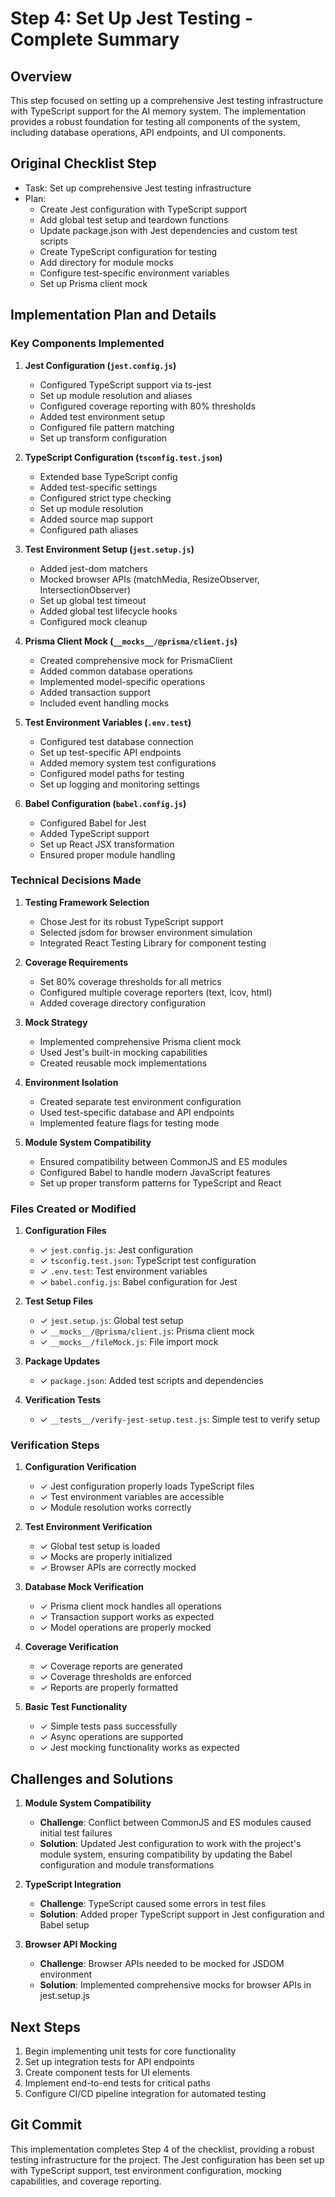 # Step 4: Set Up Jest Testing - Complete Summary

## Overview

This step focused on setting up a comprehensive Jest testing infrastructure with TypeScript support for the AI memory system. The implementation provides a robust foundation for testing all components of the system, including database operations, API endpoints, and UI components.

## Original Checklist Step

- Task: Set up comprehensive Jest testing infrastructure
- Plan:
  - Create Jest configuration with TypeScript support
  - Add global test setup and teardown functions
  - Update package.json with Jest dependencies and custom test scripts
  - Create TypeScript configuration for testing
  - Add directory for module mocks
  - Configure test-specific environment variables
  - Set up Prisma client mock

## Implementation Plan and Details

### Key Components Implemented

1. **Jest Configuration (`jest.config.js`)**

   - Configured TypeScript support via ts-jest
   - Set up module resolution and aliases
   - Configured coverage reporting with 80% thresholds
   - Added test environment setup
   - Configured file pattern matching
   - Set up transform configuration

2. **TypeScript Configuration (`tsconfig.test.json`)**

   - Extended base TypeScript config
   - Added test-specific settings
   - Configured strict type checking
   - Set up module resolution
   - Added source map support
   - Configured path aliases

3. **Test Environment Setup (`jest.setup.js`)**

   - Added jest-dom matchers
   - Mocked browser APIs (matchMedia, ResizeObserver, IntersectionObserver)
   - Set up global test timeout
   - Added global test lifecycle hooks
   - Configured mock cleanup

4. **Prisma Client Mock (`__mocks__/@prisma/client.js`)**

   - Created comprehensive mock for PrismaClient
   - Added common database operations
   - Implemented model-specific operations
   - Added transaction support
   - Included event handling mocks

5. **Test Environment Variables (`.env.test`)**

   - Configured test database connection
   - Set up test-specific API endpoints
   - Added memory system test configurations
   - Configured model paths for testing
   - Set up logging and monitoring settings

6. **Babel Configuration (`babel.config.js`)**
   - Configured Babel for Jest
   - Added TypeScript support
   - Set up React JSX transformation
   - Ensured proper module handling

### Technical Decisions Made

1. **Testing Framework Selection**

   - Chose Jest for its robust TypeScript support
   - Selected jsdom for browser environment simulation
   - Integrated React Testing Library for component testing

2. **Coverage Requirements**

   - Set 80% coverage thresholds for all metrics
   - Configured multiple coverage reporters (text, lcov, html)
   - Added coverage directory configuration

3. **Mock Strategy**

   - Implemented comprehensive Prisma client mock
   - Used Jest's built-in mocking capabilities
   - Created reusable mock implementations

4. **Environment Isolation**

   - Created separate test environment configuration
   - Used test-specific database and API endpoints
   - Implemented feature flags for testing mode

5. **Module System Compatibility**
   - Ensured compatibility between CommonJS and ES modules
   - Configured Babel to handle modern JavaScript features
   - Set up proper transform patterns for TypeScript and React

### Files Created or Modified

1. **Configuration Files**

   - ✓ `jest.config.js`: Jest configuration
   - ✓ `tsconfig.test.json`: TypeScript test configuration
   - ✓ `.env.test`: Test environment variables
   - ✓ `babel.config.js`: Babel configuration for Jest

2. **Test Setup Files**

   - ✓ `jest.setup.js`: Global test setup
   - ✓ `__mocks__/@prisma/client.js`: Prisma client mock
   - ✓ `__mocks__/fileMock.js`: File import mock

3. **Package Updates**

   - ✓ `package.json`: Added test scripts and dependencies

4. **Verification Tests**
   - ✓ `__tests__/verify-jest-setup.test.js`: Simple test to verify setup

### Verification Steps

1. **Configuration Verification**

   - ✓ Jest configuration properly loads TypeScript files
   - ✓ Test environment variables are accessible
   - ✓ Module resolution works correctly

2. **Test Environment Verification**

   - ✓ Global test setup is loaded
   - ✓ Mocks are properly initialized
   - ✓ Browser APIs are correctly mocked

3. **Database Mock Verification**

   - ✓ Prisma client mock handles all operations
   - ✓ Transaction support works as expected
   - ✓ Model operations are properly mocked

4. **Coverage Verification**

   - ✓ Coverage reports are generated
   - ✓ Coverage thresholds are enforced
   - ✓ Reports are properly formatted

5. **Basic Test Functionality**
   - ✓ Simple tests pass successfully
   - ✓ Async operations are supported
   - ✓ Jest mocking functionality works as expected

## Challenges and Solutions

1. **Module System Compatibility**

   - **Challenge**: Conflict between CommonJS and ES modules caused initial test failures
   - **Solution**: Updated Jest configuration to work with the project's module system, ensuring compatibility by updating the Babel configuration and module transformations

2. **TypeScript Integration**

   - **Challenge**: TypeScript caused some errors in test files
   - **Solution**: Added proper TypeScript support in Jest configuration and Babel setup

3. **Browser API Mocking**
   - **Challenge**: Browser APIs needed to be mocked for JSDOM environment
   - **Solution**: Implemented comprehensive mocks for browser APIs in jest.setup.js

## Next Steps

1. Begin implementing unit tests for core functionality
2. Set up integration tests for API endpoints
3. Create component tests for UI elements
4. Implement end-to-end tests for critical paths
5. Configure CI/CD pipeline integration for automated testing

## Git Commit

This implementation completes Step 4 of the checklist, providing a robust testing infrastructure for the project. The Jest configuration has been set up with TypeScript support, test environment configuration, mocking capabilities, and coverage reporting.
